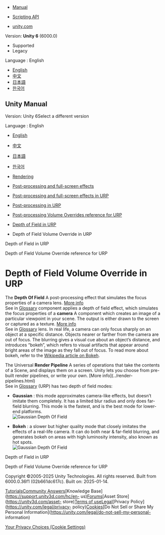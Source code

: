 [](https://docs.unity3d.com)

  * [Manual](../Manual/index.html)
  * [Scripting API](../ScriptReference/index.html)

  * [unity.com](https://unity.com/)

Version: **Unity 6** (6000.0)

  * Supported
  * Legacy

Language : English

  * [English](/Manual/urp/depth-of-field-volume-override.html)
  * [中文](/cn/current/Manual/urp/depth-of-field-volume-override.html)
  * [日本語](/ja/current/Manual/urp/depth-of-field-volume-override.html)
  * [한국어](/kr/current/Manual/urp/depth-of-field-volume-override.html)

[](https://docs.unity3d.com)

## Unity Manual

Version: Unity 6Select a different version

Language : English

  * [English](/Manual/urp/depth-of-field-volume-override.html)
  * [中文](/cn/current/Manual/urp/depth-of-field-volume-override.html)
  * [日本語](/ja/current/Manual/urp/depth-of-field-volume-override.html)
  * [한국어](/kr/current/Manual/urp/depth-of-field-volume-override.html)

  * [Rendering](../rendering-and-post-processing.html)
  * [Post-processing and full-screen effects](../post-processing-and-full-screen-effects.html)
  * [Post-processing and full-screen effects in URP](../urp/post-processing-and-full-screen-effects-urp.html)
  * [Post-processing in URP](../urp/post-processing-in-urp.html)
  * [Post-processing Volume Overrides reference for URP](../urp/EffectList.html)
  * [Depth of Field in URP](../urp/depth-of-field-urp.html)
  * Depth of Field Volume Override in URP

[](../urp/depth-of-field-urp.html)

Depth of Field in URP

[](../urp/depth-of-field-volume-override-reference.html)

Depth of Field Volume Override reference for URP

# Depth of Field Volume Override in URP

The **Depth Of Field** A post-processing effect that simulates the focus
properties of a camera lens. [More info](../PostProcessingOverview.html)  
See in [Glossary](../Glossary.html#DepthofField) component applies a depth of
field effect, which simulates the focus properties of a **camera** A component
which creates an image of a particular viewpoint in your scene. The output is
either drawn to the screen or captured as a texture. [More
info](../CamerasOverview.html)  
See in [Glossary](../Glossary.html#Camera) lens. In real life, a camera can
only focus sharply on an object at a specific distance. Objects nearer or
farther from the camera are out of focus. The blurring gives a visual cue
about an object’s distance, and introduces “bokeh”, which refers to visual
artifacts that appear around bright areas of the image as they fall out of
focus. To read more about bokeh, refer to the [Wikipedia article on
Bokeh](https://en.wikipedia.org/wiki/Bokeh).

The Universal **Render Pipeline** A series of operations that take the
contents of a Scene, and displays them on a screen. Unity lets you choose from
pre-built render pipelines, or write your own. [More info](../render-
pipelines.html)  
See in [Glossary](../Glossary.html#Renderpipeline) (URP) has two depth of
field modes:

  * **Gaussian** : this mode approximates camera-like effects, but doesn’t imitate them completely. It has a limited blur radius and only does far-field blurring. This mode is the fastest, and is the best mode for lower-end platforms.  
![Gaussian Depth Of Field](../../uploads/urp/post-proc/dof-gaussian.png)

  * **Bokeh** : a slower but higher quality mode that closely imitates the effects of a real-life camera. It can do both near & far-field blurring, and generates bokeh on areas with high luminosity intensity, also known as hot spots.  
![Gaussian Depth Of Field](../../uploads/urp/post-proc/dof-bokeh.png)

[](../urp/depth-of-field-urp.html)

Depth of Field in URP

[](../urp/depth-of-field-volume-override-reference.html)

Depth of Field Volume Override reference for URP

Copyright ©2005-2025 Unity Technologies. All rights reserved. Built from
6000.0.36f1 (02b661dc617c). Built on: 2025-01-14.

[Tutorials](https://learn.unity.com/)[Community
Answers](https://answers.unity3d.com)[Knowledge
Base](https://support.unity3d.com/hc/en-
us)[Forums](https://forum.unity3d.com)[Asset Store](https://unity3d.com/asset-
store)[Terms of
use](https://docs.unity3d.com/Manual/TermsOfUse.html)[Legal](https://unity.com/legal)[Privacy
Policy](https://unity.com/legal/privacy-
policy)[Cookies](https://unity.com/legal/cookie-policy)[Do Not Sell or Share
My Personal Information](https://unity.com/legal/do-not-sell-my-personal-
information)

[Your Privacy Choices (Cookie Settings)](javascript:void\(0\);)

